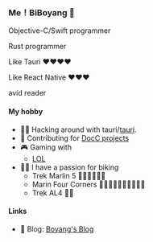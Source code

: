 ### Me！BiBoyang 👋

Objective-C/Swift programmer

Rust programmer

Like Tauri ❤️❤️❤️❤️

Like React Native ❤️❤️❤️ 

avid reader

#### My hobby

- 🧑‍💻 Hacking around with tauri/[tauri](https://github.com/tauri-apps/tauri).
- 📒 Contributing for [DocC projects](https://github.com/apple/swift-docc)
- 🎮 Gaming with 
  - [LOL](https://https://www.leagueoflegends.com/)
- 🚴🏻 I have a passion for biking
  - Trek Marlin 5 👍🏻👍🏻👍🏻
  - Marin Four Corners 👍🏻👍🏻👍🏻👍🏻👍🏻
  - Trek AL4 👍🏻

#### Links
- 📝 Blog: [Boyang's Blog](https://github.com/BiBoyang/BoyangBlog)

